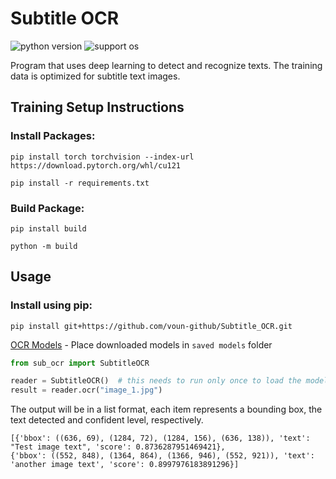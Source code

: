 # Subtitle OCR

![python version](https://img.shields.io/badge/Python-3.11-blue)
![support os](https://img.shields.io/badge/OS-Windows-green.svg)

Program that uses deep learning to detect and recognize texts.
The training data is optimized for subtitle text images.

## Training Setup Instructions

### Install Packages:

```commandline
pip install torch torchvision --index-url https://download.pytorch.org/whl/cu121
```

```commandline
pip install -r requirements.txt
```

### Build Package:

```commandline
pip install build
```

```commandline
python -m build
```

## Usage

### Install using pip:

```
pip install git+https://github.com/voun-github/Subtitle_OCR.git
```

[OCR Models](https://1drv.ms/f/s!AjcgvUnda0Imi_UAUiJ__YWl6D8lZA) - Place downloaded models in `saved models` folder

``` python
from sub_ocr import SubtitleOCR

reader = SubtitleOCR()  # this needs to run only once to load the models into memory
result = reader.ocr("image_1.jpg")
```

The output will be in a list format, each item represents a bounding box, the text detected and confident level,
respectively.

```
[{'bbox': ((636, 69), (1284, 72), (1284, 156), (636, 138)), 'text': "Test image text", 'score': 0.8736287951469421},
{'bbox': ((552, 848), (1364, 864), (1366, 946), (552, 921)), 'text': 'another image text', 'score': 0.8997976183891296}]
```
